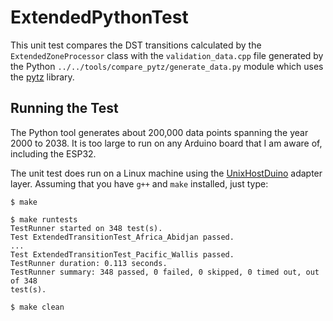 # ExtendedPythonTest

This unit test compares the DST transitions calculated by the
`ExtendedZoneProcessor` class with the `validation_data.cpp` file generated by
the Python `../../tools/compare_pytz/generate_data.py` module which uses
the [pytz](https://pypi.org/project/pytz/) library.

## Running the Test

The Python tool generates about 200,000 data points spanning the year 2000 to
2038. It is too large to run on any Arduino board that I am aware of, including
the ESP32.

The unit test does run on a Linux machine using the
[UnixHostDuino](https://github.com/bxparks/UnixHostDuino) adapter layer.
Assuming that you have `g++` and `make` installed, just type:

```
$ make

$ make runtests
TestRunner started on 348 test(s).
Test ExtendedTransitionTest_Africa_Abidjan passed.
...
Test ExtendedTransitionTest_Pacific_Wallis passed.
TestRunner duration: 0.113 seconds.
TestRunner summary: 348 passed, 0 failed, 0 skipped, 0 timed out, out of 348
test(s).

$ make clean
```
